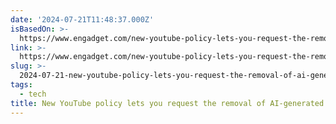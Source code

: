 ```yaml
---
date: '2024-07-21T11:48:37.000Z'
isBasedOn: >-
  https://www.engadget.com/new-youtube-policy-lets-you-request-the-removal-of-ai-generated-content-that-uses-your-likeness-211522438.html
link: >-
  https://www.engadget.com/new-youtube-policy-lets-you-request-the-removal-of-ai-generated-content-that-uses-your-likeness-211522438.html
slug: >-
  2024-07-21-new-youtube-policy-lets-you-request-the-removal-of-ai-generated-content-tha
tags:
  - tech
title: New YouTube policy lets you request the removal of AI-generated content tha
---
```

 
